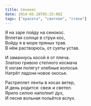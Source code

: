 ```yaml
---
title: Сенокос
date: 2014-05-28T05:25:00Z
tags: ["красота", "светлое", "стихи"]
---
```


Я на заре пойду на сенокос.  
Вплетая солнце в струи кос,  
Войду я в море пряных трав.  
В нём растворюсь, от суеты устав.  

И замахнусь косой я от плеча.  
Златою гривою степного космача  
К ногам полягут хлебные колосья.  
Натрёт ладони новое окосье.  

Растреплет ленты в косах ветер,  
И день родится: свеж и светел.  
Ярило силою наполнит дух,  
И песня вольная польётся вслух.  


